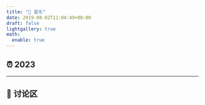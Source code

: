 ```yaml
---
title: "🎹 音乐"
date: 2019-08-02T11:04:49+08:00
draft: false
lightgallery: true
math:
  enable: true
---
```


## ⏰ 2023

---

## 💬 讨论区